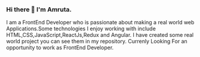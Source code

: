 ### Hi there 👋 I'm Amruta.

  I am a FrontEnd Developer who is passionate about making a real world web Applications.Some technologies I enjoy working with include HTML,CSS,JavaScript,ReactJs,Redux and Angular. I have created some real world project you can see them in my repository.
 Currenly Looking For an opportunity to work as FrontEnd Developer.

